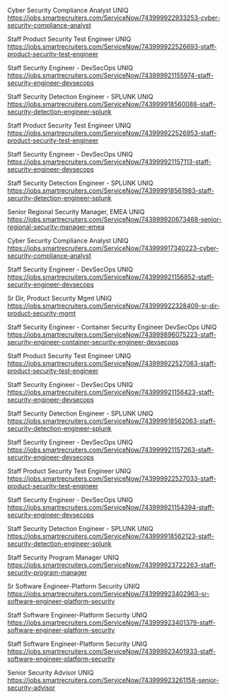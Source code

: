 Cyber Security Compliance Analyst UNIQ https://jobs.smartrecruiters.com/ServiceNow/743999922933253-cyber-security-compliance-analyst

Staff Product Security Test Engineer UNIQ https://jobs.smartrecruiters.com/ServiceNow/743999922526693-staff-product-security-test-engineer

Staff Security Engineer - DevSecOps UNIQ https://jobs.smartrecruiters.com/ServiceNow/743999921155974-staff-security-engineer-devsecops

Staff Security Detection Engineer - SPLUNK UNIQ https://jobs.smartrecruiters.com/ServiceNow/743999918560088-staff-security-detection-engineer-splunk

Staff Product Security Test Engineer UNIQ https://jobs.smartrecruiters.com/ServiceNow/743999922526953-staff-product-security-test-engineer

Staff Security Engineer - DevSecOps UNIQ https://jobs.smartrecruiters.com/ServiceNow/743999921157113-staff-security-engineer-devsecops

Staff Security Detection Engineer - SPLUNK UNIQ https://jobs.smartrecruiters.com/ServiceNow/743999918561983-staff-security-detection-engineer-splunk

Senior Regional Security Manager, EMEA UNIQ https://jobs.smartrecruiters.com/ServiceNow/743999920673468-senior-regional-security-manager-emea

Cyber Security Compliance Analyst UNIQ https://jobs.smartrecruiters.com/ServiceNow/743999917340223-cyber-security-compliance-analyst

Staff Security Engineer - DevSecOps UNIQ https://jobs.smartrecruiters.com/ServiceNow/743999921156852-staff-security-engineer-devsecops

Sr Dir, Product Security Mgmt UNIQ https://jobs.smartrecruiters.com/ServiceNow/743999922328409-sr-dir-product-security-mgmt

Staff Security Engineer - Container Security Engineer DevSecOps UNIQ https://jobs.smartrecruiters.com/ServiceNow/743999896075223-staff-security-engineer-container-security-engineer-devsecops

Staff Product Security Test Engineer UNIQ https://jobs.smartrecruiters.com/ServiceNow/743999922527063-staff-product-security-test-engineer

Staff Security Engineer - DevSecOps UNIQ https://jobs.smartrecruiters.com/ServiceNow/743999921156423-staff-security-engineer-devsecops

Staff Security Detection Engineer - SPLUNK UNIQ https://jobs.smartrecruiters.com/ServiceNow/743999918562063-staff-security-detection-engineer-splunk

Staff Security Engineer - DevSecOps UNIQ https://jobs.smartrecruiters.com/ServiceNow/743999921157263-staff-security-engineer-devsecops

Staff Product Security Test Engineer UNIQ https://jobs.smartrecruiters.com/ServiceNow/743999922527033-staff-product-security-test-engineer

Staff Security Engineer - DevSecOps UNIQ https://jobs.smartrecruiters.com/ServiceNow/743999921154394-staff-security-engineer-devsecops

Staff Security Detection Engineer - SPLUNK UNIQ https://jobs.smartrecruiters.com/ServiceNow/743999918562123-staff-security-detection-engineer-splunk

Staff Security Program Manager UNIQ https://jobs.smartrecruiters.com/ServiceNow/743999923722263-staff-security-program-manager

Sr Software Engineer-Platform Security UNIQ https://jobs.smartrecruiters.com/ServiceNow/743999923402963-sr-software-engineer-platform-security

Staff Software Engineer-Platform Security UNIQ https://jobs.smartrecruiters.com/ServiceNow/743999923401379-staff-software-engineer-platform-security

Staff Software Engineer-Platform Security UNIQ https://jobs.smartrecruiters.com/ServiceNow/743999923401933-staff-software-engineer-platform-security

Senior Security Advisor UNIQ https://jobs.smartrecruiters.com/ServiceNow/743999923261158-senior-security-advisor

